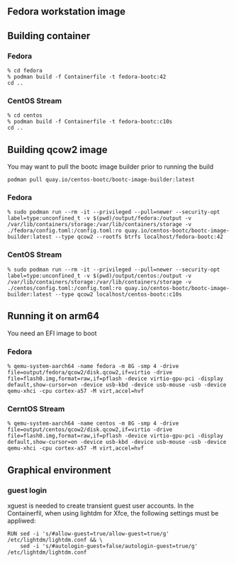 ## Fedora workstation image

## Building container

### Fedora
```shell
% cd fedora
% podman build -f Containerfile -t fedora-bootc:42
cd ..
```

### CentOS Stream
```shell
% cd centos
% podman build -f Containerfile -t fedora-bootc:c10s
cd ..
```

## Building qcow2 image

You may want to pull the bootc image builder prior to running the build
```shell
podman pull quay.io/centos-bootc/bootc-image-builder:latest
```

### Fedora
```shell
% sudo podman run --rm -it --privileged --pull=newer --security-opt label=type:unconfined_t -v $(pwd)/output/fedora:/output -v /var/lib/containers/storage:/var/lib/containers/storage -v ./fedora/config.toml:/config.toml:ro quay.io/centos-bootc/bootc-image-builder:latest --type qcow2 --rootfs btrfs localhost/fedora-bootc:42
```

### CentOS Stream
```shell
% sudo podman run --rm -it --privileged --pull=newer --security-opt label=type:unconfined_t -v $(pwd)/output/centos:/output -v /var/lib/containers/storage:/var/lib/containers/storage -v ./centos/config.toml:/config.toml:ro quay.io/centos-bootc/bootc-image-builder:latest --type qcow2 localhost/centos-bootc:c10s
```

## Running it on arm64
You need an EFI image to boot 
### Fedora
```shell
% qemu-system-aarch64 -name fedora -m 8G -smp 4 -drive file=output/fedora/qcow2/disk.qcow2,if=virtio -drive file=flash0.img,format=raw,if=pflash -device virtio-gpu-pci -display default,show-cursor=on -device usb-kbd -device usb-mouse -usb -device qemu-xhci -cpu cortex-a57 -M virt,accel=hvf
```

### CerntOS Stream
```shell
% qemu-system-aarch64 -name centos -m 8G -smp 4 -drive file=output/centos/qcow2/disk.qcow2,if=virtio -drive file=flash0.img,format=raw,if=pflash -device virtio-gpu-pci -display default,show-cursor=on -device usb-kbd -device usb-mouse -usb -device qemu-xhci -cpu cortex-a57 -M virt,accel=hvf
```

## Graphical environment 

### guest login
xguest is needed to create transient guest user accounts.
In the Containerfil, when using lightdm for Xfce, the following settings must be appliwed:
```shell
RUN sed -i 's/#allow-guest=true/allow-guest=true/g' /etc/lightdm/lightdm.conf && \
    sed -i 's/#autologin-guest=false/autologin-guest=true/g' /etc/lightdm/lightdm.conf
```